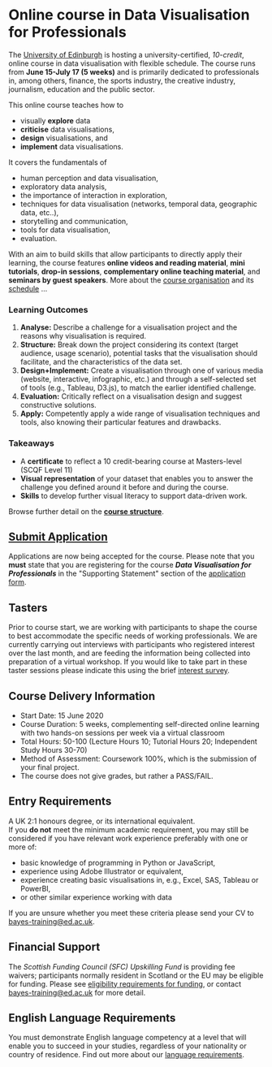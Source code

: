 # Online course in Data Visualisation for Professionals

The [University of Edinburgh](https://www.ed.ac.uk) is hosting a university-certified, _10-credit_, online course in data visualisation with flexible schedule. The course runs from __June 15-July 17 (5 weeks)__ and is primarily dedicated to professionals in, among others, finance, the sports industry, the creative industry, journalism, education and the public sector.

This online course teaches how to
* visually __explore__ data
* __criticise__ data visualisations, 
* __design__ visualisations, and 
* __implement__ data visualisations. 

It covers the fundamentals of 
* human perception and data visualisation, 
* exploratory data analysis,
* the importance of interaction in exploration, 
* techniques for data visualisation (networks, temporal data, geographic data, etc..), 
* storytelling and communication,
* tools for data visualisation,
* evaluation.

With an aim to build skills that allow participants to directly apply their learning, the course features __online videos and reading material__, __mini tutorials__, __drop-in sessions__,  __complementary online teaching material__, and  __seminars by guest speakers__. More about the [course organisation](organisation.html) and its [schedule](content.html) ...

### Learning Outcomes
1. **Analyse:** Describe a challenge for a visualisation project and the reasons why visualisation is required. 
2. **Structure:** Break down the project considering its context (target audience, usage scenario), potential tasks that the visualisation should facilitate, and the characteristics of the data set.
3. **Design+Implement:** Create a visualisation through one of various media (website, interactive, infographic, etc.) and through a self-selected set of tools (e.g., Tableau, D3.js), to match the earlier identified challenge.
4. **Evaluation:** Critically reflect on a visualisation design and suggest constructive solutions. 
5. **Apply:** Competently apply a wide range of visualisation techniques and tools, also knowing their particular features and drawbacks.

### Takeaways 
* A **certificate** to reflect a 10 credit-bearing course at Masters-level (SCQF Level 11)
* **Visual representation** of your dataset that enables you to answer the challenge you defined around it before and during the course.
* **Skills** to develop further visual literacy to support data-driven work.

Browse further detail on the __[course structure](organisation.md)__.

## [Submit Application](https://www.ed.ac.uk/studying/postgraduate/degrees/index.php?r=site/view&edition=2020&id=1002)

Applications are now being accepted for the course. Please note that you **must** state that you are registering for the course ***Data Visualisation for Professionals*** in the "Supporting Statement" section of the [application form](https://www.ed.ac.uk/studying/postgraduate/degrees/index.php?r=site/view&edition=2020&id=1002).

## Tasters

Prior to course start, we are working with participants to shape the course to best accommodate the specific needs of working professionals. We are currently carrying out interviews with participants who registered interest over the last month, and are feeding the information being collected into preparation of a virtual workshop. If you would like to take part in these taster sessions please indicate this using the brief [interest survey](https://forms.gle/4Z6wTZkoHMsNL5Yu5).

## Course Delivery Information
* Start Date: 15 June 2020
* Course Duration: 5 weeks, complementing self-directed online learning with two hands-on sessions per week via a virtual classroom
* Total Hours: 50-100 (Lecture Hours 10; Tutorial Hours 20; Independent Study Hours 30-70) 
* Method of Assessment: Coursework 100%, which is the submission of your final project. 
* The course does not give grades, but rather a PASS/FAIL.

## Entry Requirements
A UK 2:1 honours degree, or its international equivalent.  
If you __do not__ meet the minimum academic requirement, you may still be considered if you have relevant work experience preferably with one or more of:

* basic knowledge of programming in Python or JavaScript,
* experience using Adobe Illustrator or equivalent,
* experience creating basic visualisations in, e.g., Excel, SAS, Tableau or PowerBI,
* or other similar experience working with data

If you are unsure whether you meet these criteria please send your CV to [bayes-training@ed.ac.uk](mailto:bayes-training@ed.ac.uk).

## Financial Support
The *Scottish Funding Council (SFC) Upskilling Fund* is providing fee waivers; participants normally resident in Scotland or the EU may be eligible for funding. Please see [eligibility requirements for funding](https://www.ed.ac.uk/bayes/about-us/our-work/education/workforce-development/eligibility-funding), or contact [bayes-training@ed.ac.uk](mailto:bayes-training@ed.ac.uk) for more detail.

## English Language Requirements
You must demonstrate English language competency at a level that will enable you to succeed in your studies, regardless of your nationality or country of residence.
Find out more about our [language requirements](http://www.edin.ac/pgdf-english).
